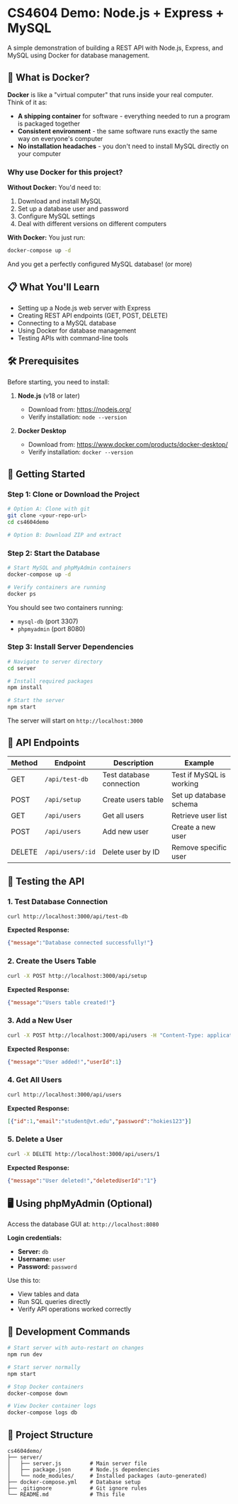 # CS4604 Demo: Node.js + Express + MySQL

A simple demonstration of building a REST API with Node.js, Express, and MySQL using Docker for database management.

## 🐳 What is Docker?

**Docker** is like a "virtual computer" that runs inside your real computer. Think of it as:

- **A shipping container** for software - everything needed to run a program is packaged together
- **Consistent environment** - the same software runs exactly the same way on everyone's computer
- **No installation headaches** - you don't need to install MySQL directly on your computer

### Why use Docker for this project?

**Without Docker:** You'd need to:
1. Download and install MySQL
2. Set up a database user and password
3. Configure MySQL settings
4. Deal with different versions on different computers

**With Docker:** You just run:
```bash
docker-compose up -d
```
And you get a perfectly configured MySQL database! (or more)

## 📋 What You'll Learn

- Setting up a Node.js web server with Express
- Creating REST API endpoints (GET, POST, DELETE)
- Connecting to a MySQL database
- Using Docker for database management
- Testing APIs with command-line tools

## 🛠️ Prerequisites

Before starting, you need to install:

1. **Node.js** (v18 or later)
   - Download from: https://nodejs.org/
   - Verify installation: `node --version`

2. **Docker Desktop**
   - Download from: https://www.docker.com/products/docker-desktop/
   - Verify installation: `docker --version`

## 🚀 Getting Started

### Step 1: Clone or Download the Project

```bash
# Option A: Clone with git
git clone <your-repo-url>
cd cs4604demo

# Option B: Download ZIP and extract
```

### Step 2: Start the Database

```bash
# Start MySQL and phpMyAdmin containers
docker-compose up -d

# Verify containers are running
docker ps
```

You should see two containers running:
- `mysql-db` (port 3307)
- `phpmyadmin` (port 8080)

### Step 3: Install Server Dependencies

```bash
# Navigate to server directory
cd server

# Install required packages
npm install

# Start the server
npm start
```

The server will start on `http://localhost:3000`

## 📡 API Endpoints

| Method | Endpoint | Description | Example |
|--------|----------|-------------|---------|
| GET | `/api/test-db` | Test database connection | Test if MySQL is working |
| POST | `/api/setup` | Create users table | Set up database schema |
| GET | `/api/users` | Get all users | Retrieve user list |
| POST | `/api/users` | Add new user | Create a new user |
| DELETE | `/api/users/:id` | Delete user by ID | Remove specific user |

## 🧪 Testing the API

### 1. Test Database Connection

```bash
curl http://localhost:3000/api/test-db
```

**Expected Response:**
```json
{"message":"Database connected successfully!"}
```

### 2. Create the Users Table

```bash
curl -X POST http://localhost:3000/api/setup
```

**Expected Response:**
```json
{"message":"Users table created!"}
```

### 3. Add a New User

```bash
curl -X POST http://localhost:3000/api/users -H "Content-Type: application/json" -d "{\"email\":\"student@vt.edu\",\"password\":\"hokies123\"}"
```

**Expected Response:**
```json
{"message":"User added!","userId":1}
```

### 4. Get All Users

```bash
curl http://localhost:3000/api/users
```

**Expected Response:**
```json
[{"id":1,"email":"student@vt.edu","password":"hokies123"}]
```

### 5. Delete a User

```bash
curl -X DELETE http://localhost:3000/api/users/1
```

**Expected Response:**
```json
{"message":"User deleted!","deletedUserId":"1"}
```

## 🖥️ Using phpMyAdmin (Optional)

Access the database GUI at: `http://localhost:8080`

**Login credentials:**
- **Server:** `db`
- **Username:** `user`
- **Password:** `password`

Use this to:
- View tables and data
- Run SQL queries directly
- Verify API operations worked correctly

## 🔧 Development Commands

```bash
# Start server with auto-restart on changes
npm run dev

# Start server normally
npm start

# Stop Docker containers
docker-compose down

# View Docker container logs
docker-compose logs db
```

## 📁 Project Structure

```
cs4604demo/
├── server/
│   ├── server.js         # Main server file
│   ├── package.json      # Node.js dependencies
│   └── node_modules/     # Installed packages (auto-generated)
├── docker-compose.yml    # Database setup
├── .gitignore            # Git ignore rules
└── README.md             # This file
```